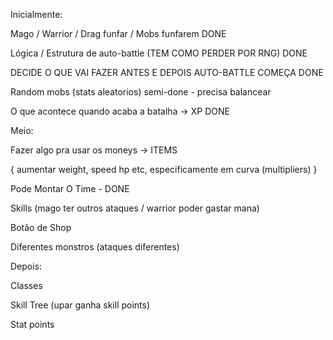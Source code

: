 Inicialmente:
	
Mago / Warrior / Drag funfar / Mobs funfarem  DONE

Lógica /  Estrutura de auto-battle (TEM COMO PERDER POR RNG) DONE

DECIDE O QUE VAI FAZER ANTES E DEPOIS AUTO-BATTLE COMEÇA DONE

Random mobs (stats aleatorios) semi-done - precisa balancear

O que acontece quando acaba a batalha -> XP DONE

Meio:

Fazer algo pra usar os moneys -> ITEMS

{
  aumentar weight, speed hp etc, especificamente em curva (multipliers)
}

Pode Montar O Time - DONE

Skills (mago ter outros ataques / warrior poder gastar mana)

Botão de Shop

Diferentes monstros (ataques diferentes)

Depois:

Classes

Skill Tree (upar ganha skill points)

Stat points